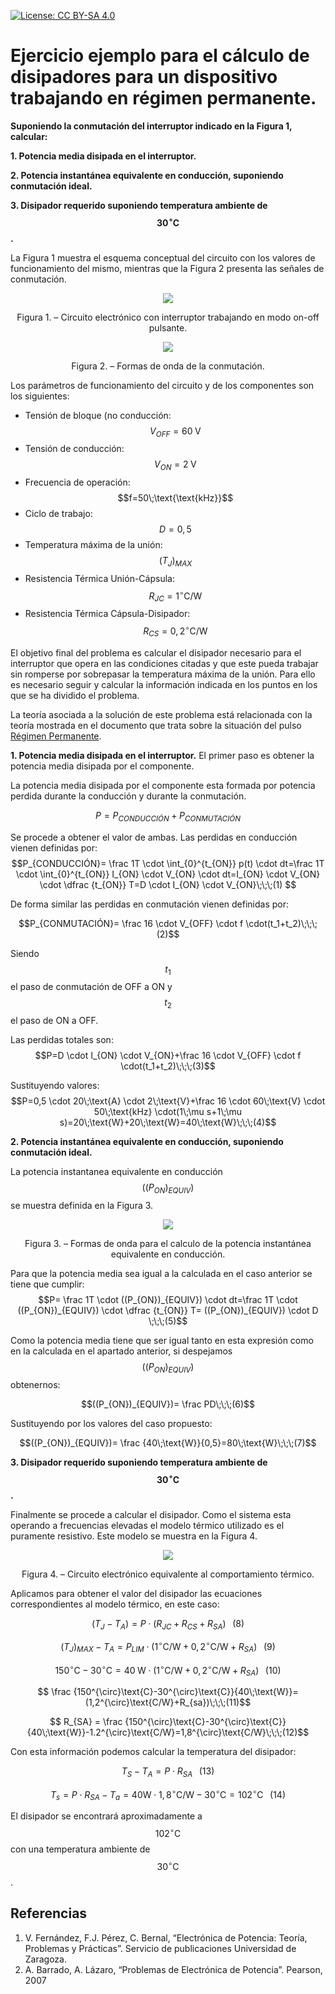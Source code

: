 <script src="https://cdn.mathjax.org/mathjax/latest/MathJax.js?config=TeX-AMS-MML_HTMLorMML" type="text/javascript"></script>

[![License: CC BY-SA 4.0](https://img.shields.io/badge/License-CC%20BY--SA%204.0-lightgrey.svg)](https://creativecommons.org/licenses/by-sa/4.0/)

# **Ejercicio ejemplo para el cálculo de disipadores para un dispositivo trabajando en régimen permanente.**

**Suponiendo la conmutación del interruptor indicado en la Figura 1, calcular:**

**1. Potencia media disipada en el interruptor.**

**2. Potencia instantánea equivalente en conducción, suponiendo conmutación ideal.**

**3. Disipador requerido suponiendo temperatura ambiente de $$30^{\circ}\text{C}$$.**

La Figura 1 muestra el esquema conceptual del circuito con los valores de funcionamiento del mismo, mientras que la Figura 2 presenta las señales de conmutación.

<p align="center">
  <img src="../../assets/img/ejercicios/regimenPermanente/Ej Fig1.png">
</p>
<p align = "center">Figura 1. – Circuito electrónico con interruptor trabajando en modo on-off pulsante.</p> 


<p align="center">
  <img src="../../assets/img/ejercicios/regimenPermanente/Ej Fig2.png">
</p>
<p align = "center">Figura 2. – Formas de onda de la conmutación.</p>

Los parámetros de funcionamiento del circuito y de los componentes son los siguientes:
* Tensión de bloque (no conducción: $$V_{OFF}=60\;\text{V}$$
* Tensión de conducción:            $$V_{ON}=2\;\text{V}$$
* Frecuencia de operación: $$f=50\;\text{\text{kHz}}$$
* Ciclo de trabajo: $$D=0,5$$
* Temperatura máxima de la unión: $$(T_J)_{MAX}$$
* Resistencia Térmica Unión-Cápsula: $$R_{JC}=1^{\circ}\text{C/W}$$
* Resistencia Térmica Cápsula-Disipador: $$R_{CS}=0,2^{\circ}\text{C/W}$$

El objetivo final del problema es calcular el disipador necesario para el interruptor que opera en las condiciones citadas y que este pueda trabajar sin romperse por sobrepasar la temperatura máxima de la unión. Para ello es necesario seguir y calcular la información indicada en los puntos en los que se ha dividido el problema.

La teoría asociada a la solución de este problema está relacionada con la teoría mostrada en el documento que trata sobre la situación del pulso [Régimen Permanente](docs/teoria/teoriaRegimenPermanente.md).

**1. Potencia media disipada en el interruptor.**
El primer paso es obtener la potencia media disipada por el componente.

La potencia media disipada por el componente esta formada por potencia perdida durante la conducción y durante la conmutación.

$$P=P_{CONDUCCIÓN}+P_{CONMUTACIÓN}$$

Se procede a obtener el valor de ambas. Las perdidas en conducción vienen definidas por:
$$P_{CONDUCCIÓN}= \frac 1T \cdot \int_{0}^{t_{ON}} p(t) \cdot dt=\frac 1T \cdot \int_{0}^{t_{ON}} I_{ON} \cdot V_{ON} \cdot dt=I_{ON} \cdot V_{ON} \cdot \dfrac {t_{ON}} T=D \cdot I_{ON} \cdot V_{ON}\;\;\;(1) $$

De forma similar las perdidas en conmutación vienen definidas por:

$$P_{CONMUTACIÓN}= \frac 16 \cdot V_{OFF} \cdot f \cdot(t_1+t_2)\;\;\;(2)$$

Siendo $$t_1$$ el paso de conmutación de OFF a ON y $$t_2$$ el paso de ON a OFF.

Las perdidas totales son:
$$P=D \cdot I_{ON} \cdot V_{ON}+\frac 16 \cdot V_{OFF} \cdot f \cdot(t_1+t_2)\;\;\;(3)$$

Sustituyendo valores:
$$P=0,5 \cdot 20\;\text{A} \cdot 2\;\text{V}+\frac 16 \cdot 60\;\text{V} \cdot 50\;\text{kHz} \cdot(1\;\mu s+1\;\mu s)=20\;\text{W}+20\;\text{W}=40\;\text{W}\;\;\;(4)$$


**2. Potencia instantánea equivalente en conducción, suponiendo conmutación ideal.**

La potencia instantanea equivalente en conducción $$((P_{ON})_{EQUIV})$$ se muestra definida en la Figura 3.

<p align="center">
  <img src="../../assets/img/ejercicios/regimenPermanente/Ej Fig3.png">
</p>
<p align = "center">Figura 3. – Formas de onda para el calculo de la potencia instantánea equivalente en conducción.</p> 

Para que la potencia media sea igual a la calculada en el caso anterior se tiene que cumplir:
$$P= \frac 1T \cdot ((P_{ON})_{EQUIV}) \cdot dt=\frac 1T \cdot ((P_{ON})_{EQUIV}) \cdot \dfrac {t_{ON}} T= ((P_{ON})_{EQUIV}) \cdot D \;\;\;(5)$$

Como la potencia media tiene que ser igual tanto en esta expresión como en la calculada en el apartado anterior, si despejamos $$((P_{ON})_{EQUIV})$$ obtenernos:

$$((P_{ON})_{EQUIV})= \frac PD\;\;\;(6)$$

Sustituyendo por los valores del caso propuesto:

$$((P_{ON})_{EQUIV})= \frac {40\;\text{W}}{0,5}=80\;\text{W}\;\;\;(7)$$

**3. Disipador requerido suponiendo temperatura ambiente de $$30^{\circ}\text{C}$$.**

Finalmente se procede a calcular el disipador. Como el sistema esta operando a frecuencias elevadas el modelo térmico utilizado es el puramente resistivo. Este modelo se muestra en la Figura 4.

<p align="center">
  <img src="../../assets/img/ejercicios/regimenPermanente/Ej Fig4.png">
</p>
<p align = "center">Figura 4. – Circuito electrónico equivalente al comportamiento térmico.</p>

Aplicamos para obtener el valor del disipador las ecuaciones correspondientes al modelo térmico, en este caso:

$$(T_J-T_A)=P \cdot (R_{JC}+R_{CS}+R_{SA})\;\;\;(8)$$

$$(T_J)_{MAX}-T_A=P_{LIM}\cdot (1^{\circ}\text{C/W}+0,2^{\circ}\text{C/W}+R_{SA})\;\;\;(9)$$

$$150^{\circ}\text{C}-30^{\circ}\text{C}=40\;\text{W} \cdot (1^{\circ}\text{C/W}+0,2^{\circ}\text{C/W}+R_{SA})\;\;\;(10)$$

$$ \frac {150^{\circ}\text{C}-30^{\circ}\text{C}}{40\;\text{W}}=(1,2^{\circ}\text{C/W}+R_{sa})\;\;\;(11)$$

$$ R_{SA} = \frac {150^{\circ}\text{C}-30^{\circ}\text{C}}{40\;\text{W}}-1.2^{\circ}\text{C/W}=1,8^{\circ}\text{C/W}\;\;\;(12)$$

Con esta información podemos calcular la temperatura del disipador:

$$T_S-T_A=P \cdot R_{SA}\;\;\;(13)$$

$$T_s=P \cdot R_{SA}-T_a=40\text{W} \cdot 1,8^{\circ}\text{C/W}-30^{\circ}\text{C}=102^{\circ}\text{C}\;\;\;(14)$$

El disipador se encontrará aproximadamente a $$102^{\circ}\text{C}$$ con una temperatura ambiente de $$30^{\circ}\text{C}$$.

## Referencias
1.	V. Fernández, F.J. Pérez, C. Bernal, “Electrónica de Potencia: Teoría, Problemas y Prácticas”. Servicio de publicaciones Universidad de Zaragoza.
2.	A. Barrado, A. Lázaro, “Problemas de Electrónica de Potencia”. Pearson, 2007 